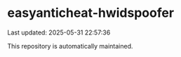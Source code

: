 # easyanticheat-hwidspoofer

Last updated: 2025-05-31 22:57:36

This repository is automatically maintained.
